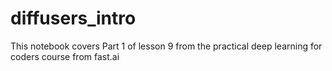 # diffusers_intro
This notebook covers Part 1 of lesson 9 from the practical deep learning for coders course from fast.ai
